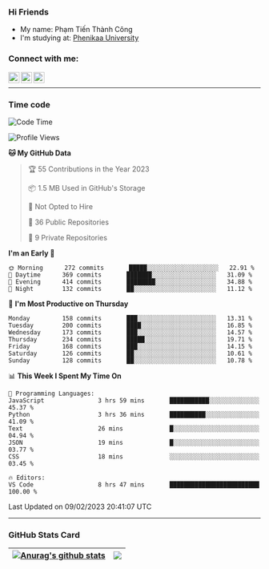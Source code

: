 ### Hi Friends

- My name: Phạm Tiến Thành Công
- I'm studying at: [Phenikaa University]


### Connect with me:
[<img align="left" alt="PhamTienThanhCong | Facebook" width="22px" src="https://upload.wikimedia.org/wikipedia/commons/thumb/1/16/Facebook-icon-1.png/640px-Facebook-icon-1.png" />][facebook]
[<img align="left" alt="PhamTienThanhCong | Zalo" width="22px" src="https://www.anphatpc.com.vn/template/anphat_2020v2/images/icon-zalo.jpg" />][zalo]
[<img align="left" alt="PhamTienThanhCong | LinkedIn" width="22px" src="https://cdn3.iconfinder.com/data/icons/inficons/512/linkedin.png" />][linkedin]

<br />

---

### Time code

<!--START_SECTION:waka-->
![Code Time](http://img.shields.io/badge/Code%20Time-877%20hrs%2010%20mins-blue)

![Profile Views](http://img.shields.io/badge/Profile%20Views-5-blue)

**🐱 My GitHub Data** 

> 🏆 55 Contributions in the Year 2023
 > 
> 📦 1.5 MB Used in GitHub's Storage 
 > 
> 🚫 Not Opted to Hire
 > 
> 📜 36 Public Repositories 
 > 
> 🔑 9 Private Repositories  
 > 
**I'm an Early 🐤** 

```text
🌞 Morning      272 commits       █████░░░░░░░░░░░░░░░░░░░░   22.91 % 
🌆 Daytime      369 commits       ███████░░░░░░░░░░░░░░░░░░   31.09 % 
🌃 Evening      414 commits       ████████░░░░░░░░░░░░░░░░░   34.88 % 
🌙 Night        132 commits       ██░░░░░░░░░░░░░░░░░░░░░░░   11.12 % 

```
📅 **I'm Most Productive on Thursday** 

```text
Monday         158 commits       ███░░░░░░░░░░░░░░░░░░░░░░   13.31 % 
Tuesday        200 commits       ████░░░░░░░░░░░░░░░░░░░░░   16.85 % 
Wednesday      173 commits       ███░░░░░░░░░░░░░░░░░░░░░░   14.57 % 
Thursday       234 commits       █████░░░░░░░░░░░░░░░░░░░░   19.71 % 
Friday         168 commits       ███░░░░░░░░░░░░░░░░░░░░░░   14.15 % 
Saturday       126 commits       ██░░░░░░░░░░░░░░░░░░░░░░░   10.61 % 
Sunday         128 commits       ██░░░░░░░░░░░░░░░░░░░░░░░   10.78 % 

```


📊 **This Week I Spent My Time On** 

```text
💬 Programming Languages: 
JavaScript               3 hrs 59 mins       ███████████░░░░░░░░░░░░░░   45.37 % 
Python                   3 hrs 36 mins       ██████████░░░░░░░░░░░░░░░   41.09 % 
Text                     26 mins             █░░░░░░░░░░░░░░░░░░░░░░░░   04.94 % 
JSON                     19 mins             █░░░░░░░░░░░░░░░░░░░░░░░░   03.77 % 
CSS                      18 mins             ░░░░░░░░░░░░░░░░░░░░░░░░░   03.45 % 

🔥 Editors: 
VS Code                  8 hrs 47 mins       █████████████████████████   100.00 % 

```


 Last Updated on 09/02/2023 20:41:07 UTC
<!--END_SECTION:waka-->

---

### GitHub Stats Card

| <a href="https://github.com/phamtienthanhcong"><img align="center" src="https://github-readme-stats.vercel.app/api?username=PhamTienThanhCong&show_icons=true&include_all_commits=true&theme=buefy&hide_border=true&theme=ocean_dark" alt="Anurag's github stats" /></a> | <a href="https://github.com/phamtienthanhcong"><img align="center" src="https://github-readme-stats.vercel.app/api/top-langs/?username=PhamTienThanhCong&layout=compact&theme=buefy&hide_border=true&theme=ocean_dark" /></a> |
| ------------- | ------------- |

[Phenikaa University]: https://phenikaa-uni.edu.vn/vi
[facebook]: https://www.facebook.com/phamtienthanhcong
[linkedin]: https://linkedin.com/in/phamtienthanhcong
[zalo]: https://zalo.me/0396396332
[tiktok]: https://www.tiktok.com/@phamtienthanhcong
[web]: https://github.com/PhamTienThanhCong/web_dev
[min project]: https://github.com/PhamTienThanhCong/Project-Of-Web
[c and cpp]: https://github.com/PhamTienThanhCong/Code_C_and_Cpro
[python]: https://github.com/PhamTienThanhCong/Python_beginer
